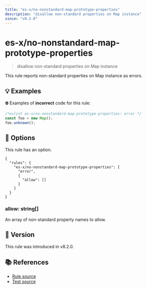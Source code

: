 ```yaml
---
title: "es-x/no-nonstandard-map-prototype-properties"
description: "disallow non-standard properties on Map instance"
since: "v8.2.0"
---
```


# es-x/no-nonstandard-map-prototype-properties
> disallow non-standard properties on Map instance

This rule reports non-standard properties on Map instance as errors.

## 💡 Examples

⛔ Examples of **incorrect** code for this rule:

<eslint-playground type="bad">

```js
/*eslint es-x/no-nonstandard-map-prototype-properties: error */
const foo = new Map();
foo.unknown();
```

</eslint-playground>

## 🔧 Options

This rule has an option.

```jsonc
{
  "rules": {
    "es-x/no-nonstandard-map-prototype-properties": [
      "error",
      {
        "allow": []
      }
    ]
  }
}
```

### allow: string[]

An array of non-standard property names to allow.

## 🚀 Version

This rule was introduced in v8.2.0.

## 📚 References

- [Rule source](https://github.com/eslint-community/eslint-plugin-es-x/blob/master/lib/rules/no-nonstandard-map-prototype-properties.js)
- [Test source](https://github.com/eslint-community/eslint-plugin-es-x/blob/master/tests/lib/rules/no-nonstandard-map-prototype-properties.js)
